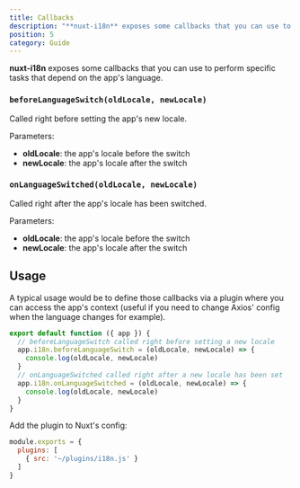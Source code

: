 ```yaml
---
title: Callbacks
description: "**nuxt-i18n** exposes some callbacks that you can use to perform specific tasks that depend on the app's language."
position: 5
category: Guide
---
```


**nuxt-i18n** exposes some callbacks that you can use to perform specific tasks that depend on the app's language.

### `beforeLanguageSwitch(oldLocale, newLocale)`

Called right before setting the app's new locale.

Parameters:

* **oldLocale**: the app's locale before the switch
* **newLocale**: the app's locale after the switch

### `onLanguageSwitched(oldLocale, newLocale)`

Called right after the app's locale has been switched.

Parameters:

* **oldLocale**: the app's locale before the switch
* **newLocale**: the app's locale after the switch


## Usage

A typical usage would be to define those callbacks via a plugin where you can access the app's context \(useful if you need to change Axios' config when the language changes for example\).

```js {}[/plugins/i18n.js]
export default function ({ app }) {
  // beforeLanguageSwitch called right before setting a new locale
  app.i18n.beforeLanguageSwitch = (oldLocale, newLocale) => {
    console.log(oldLocale, newLocale)
  }
  // onLanguageSwitched called right after a new locale has been set
  app.i18n.onLanguageSwitched = (oldLocale, newLocale) => {
    console.log(oldLocale, newLocale)
  }
}
```

Add the plugin to Nuxt's config:

```js {}[nuxt.config.js]
module.exports = {
  plugins: [
    { src: '~/plugins/i18n.js' }
  ]
}
```
